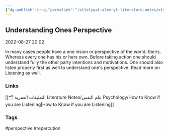 ```yaml
---
{"dg-publish":true,"permalink":"/altelyqat-alemryt-literature-notes/elm-alnfs-psychology/understanding-ones-perspective/"}
---
```


## Understanding Ones Perspective

 2022-08-27 20:02

In many cases people have a one vision or perspective of the world; theirs. Whereas every one has his or hers own. Before taking action one should understand fully the other party intentions and motivations. One should also listen properly first as well to understand one's perspective. Read more on Listening as well.


### Links
[[🗂️ التعليقات العمرية Literature Notes/علم النفس Psychology/How to Know if you are Listening\|How to Know if you are Listening]]


### Tags
#perspective #repercution 


